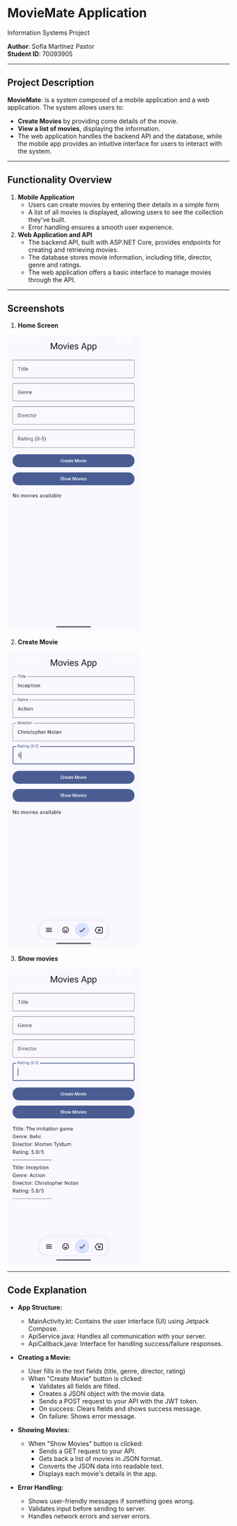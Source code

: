 # MovieMate    Application  
Information Systems Project  

**Author**: Sofía Martínez Pastor  
**Student ID**: 70093905 

---

## Project Description  

**MovieMate**: is a system composed of a mobile application and a web application. The system allows users to: 
- **Create Movies** by providing come details of the movie.
- **View a list of movies**, displaying the information.
- The web application handles the backend API and the database, while the mobile app provides an intuitive interface for users to interact with the system.
  
---

## Functionality Overview 
1. **Mobile Application**
   - Users can create movies by entering their details in a simple form
   - A list of all movies is displayed, allowing users to see the collection they've built.
   - Error handling ensures a smooth user experience.
2. **Web Application and API**
   - The backend API, built with ASP.NET Core, provides endpoints for creating and retrieving movies.
   - The database stores movie information, including title, director, genre and ratings.
   - The web application offers a basic interface to manage movies through the API.

---

## Screenshots

1. **Home Screen**
<img src="images/HomeScreen.png" width="300" alt="Home Screen">

2. **Create Movie**
<img src="images/CreateMovie.png" width="300" alt="Create Movie">

3. **Show movies**
<img src="images/ShowMovies.png" width="300" alt="Show Movies">

---

## Code Explanation
- **App Structure:**
  - MainActivity.kt: Contains the user interface (UI) using Jetpack Compose.
  - ApiService.java: Handles all communication with your server.
  - ApiCallback.java: Interface for handling success/failure responses.

- **Creating a Movie:**  
  - User fills in the text fields (title, genre, director, rating)
  - When "Create Movie" button is clicked:
    - Validates all fields are filled.
    - Creates a JSON object with the movie data.
    - Sends a POST request to your API with the JWT token.
    - On success: Clears fields and shows success message.
    - On failure: Shows error message.

- **Showing Movies:**  
  - When "Show Movies" button is clicked:
    - Sends a GET request to your API.
    - Gets back a list of movies in JSON format.
    - Converts the JSON data into readable text.
    - Displays each movie's details in the app.

- **Error Handling:**  
  - Shows user-friendly messages if something goes wrong.
  - Validates input before sending to server.
  - Handles network errors and server errors.


